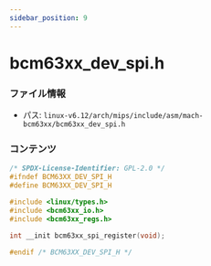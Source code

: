 ```yaml
---
sidebar_position: 9
---
```

# bcm63xx_dev_spi.h

### ファイル情報

- パス: `linux-v6.12/arch/mips/include/asm/mach-bcm63xx/bcm63xx_dev_spi.h`

### コンテンツ

```h
/* SPDX-License-Identifier: GPL-2.0 */
#ifndef BCM63XX_DEV_SPI_H
#define BCM63XX_DEV_SPI_H

#include <linux/types.h>
#include <bcm63xx_io.h>
#include <bcm63xx_regs.h>

int __init bcm63xx_spi_register(void);

#endif /* BCM63XX_DEV_SPI_H */

```
